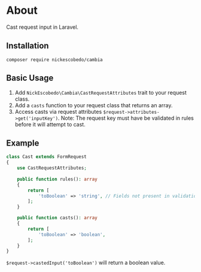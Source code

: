 # About
Cast request input in Laravel.

## Installation
`composer require nickescobedo/cambia`

## Basic Usage
1. Add `NickEscobedo\Cambia\CastRequestAttributes` trait to your request class.
1. Add a `casts` function to your request class that returns an array.
1. Access casts via request attributes `$request->attributes->get('inputKey')`. Note: The request key must have be validated in rules before it will attempt to cast.

## Example
```php
class Cast extends FormRequest
{
    use CastRequestAttributes;
    
    public function rules(): array
    {
        return [
            'toBoolean' => 'string', // Fields not present in validation will not cast
        ];
    }

    public function casts(): array
    {
        return [
            'toBoolean' => 'boolean',
        ];
    }
}
```
`$request->castedInput('toBoolean')` will return a boolean value.